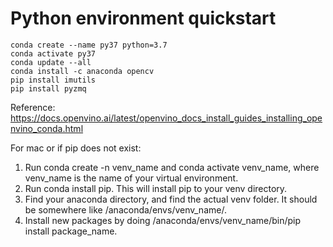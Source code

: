 # Python environment quickstart

```
conda create --name py37 python=3.7
conda activate py37
conda update --all
conda install -c anaconda opencv
pip install imutils
pip install pyzmq
```

Reference: https://docs.openvino.ai/latest/openvino_docs_install_guides_installing_openvino_conda.html

For mac or if pip does not exist:

1. Run conda create -n venv_name and conda activate venv_name, where venv_name is the name of your virtual environment.
2. Run conda install pip. This will install pip to your venv directory.
3. Find your anaconda directory, and find the actual venv folder. It should be somewhere like /anaconda/envs/venv_name/.
4. Install new packages by doing /anaconda/envs/venv_name/bin/pip install package_name.
